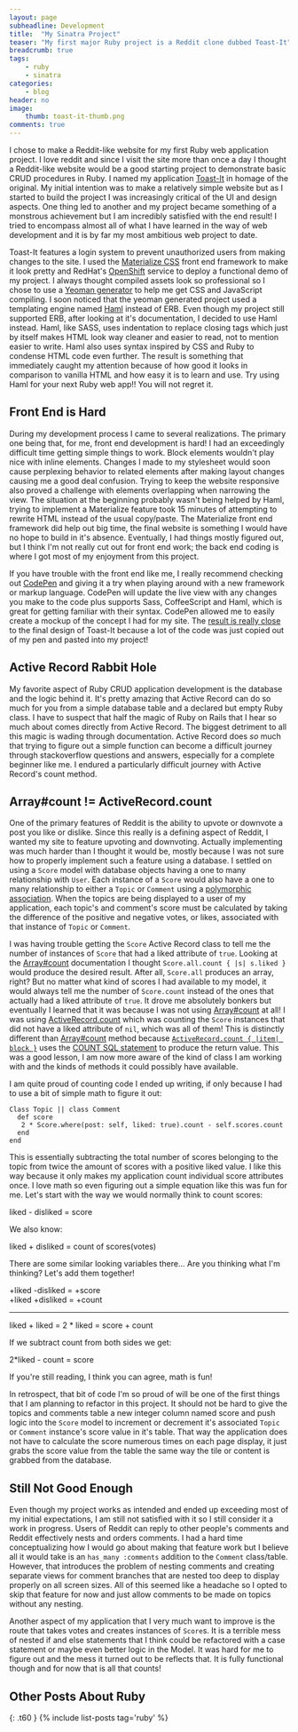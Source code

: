 ```yaml
---
layout: page
subheadline: Development
title:  "My Sinatra Project"
teaser: "My first major Ruby project is a Reddit clone dubbed Toast-It"
breadcrumb: true
tags:
    - ruby
    - sinatra
categories:
    - blog
header: no
image:
    thumb: toast-it-thumb.png
comments: true
---
```

I chose to make a Reddit-like website for my first Ruby web application project. I love reddit and since I visit the site more than once a day I thought a Reddit-like website would be a good starting project to demonstrate basic CRUD procedures in Ruby. I named my application [Toast-It][1] in homage of the original. My initial intention was to make a relatively simple website but as I started to build the project I was increasingly critical of the UI and design aspects. One thing led to another and my project became something of a monstrous achievement but I am incredibly satisfied with the end result! I tried to encompass almost all of what I have learned in the way of web development and it is by far my most ambitious web project to date.

Toast-It features a login system to prevent unauthorized users from making changes to the site. I used the [Materialize CSS][2] front end framework to make it look pretty and RedHat's [OpenShift][3] service to deploy a functional demo of my project. I always thought compiled assets look so professional so I chose to use a [Yeoman generator][4] to help me get CSS and JavaScript compiling. I soon noticed that the yeoman generated project used a templating engine named [Haml][5] instead of ERB. Even though my project still supported ERB, after looking at it's documentation, I decided to use Haml instead. Haml, like SASS, uses indentation to replace closing tags which just by itself makes HTML look way cleaner and easier to read, not to mention easier to write. Haml also uses syntax inspired by CSS and Ruby to condense HTML code even further. The result is something that immediately caught my attention because of how good it looks in comparison to vanilla HTML and how easy it is to learn and use. Try using Haml for your next Ruby web app!! You will not regret it.

## Front End is Hard

During my development process I came to several realizations. The primary one being that, for me, front end development is hard! I had an exceedingly difficult time getting simple things to work. Block elements wouldn't play nice with inline elements. Changes I made to my stylesheet would soon cause perplexing behavior to related elements after making layout changes causing me a good deal confusion. Trying to keep the website responsive also proved a challenge with elements overlapping when narrowing the view. The situation at the beginning probably wasn't being helped by Haml, trying to implement a Materialize feature took 15 minutes of attempting to rewrite HTML instead of the usual copy/paste. The Materialize front end framework did help out big time, the final website is something I would have no hope to build in it's absence. Eventually, I had things mostly figured out, but I think I'm not really cut out for front end work; the back end coding is where I got most of my enjoyment from this project.

If you have trouble with the front end like me, I really recommend checking out [CodePen][6] and giving it a try when playing around with a new framework or markup language. CodePen will update the live view with any changes you make to the code plus supports Sass, CoffeeScript and Haml, which is great for getting familiar with their syntax. CodePen allowed me to easily create a mockup of the concept I had for my site. The [result is really close][7] to the final design of Toast-It because a lot of the code was just copied out of my pen and pasted into my project!

## Active Record Rabbit Hole

My favorite aspect of Ruby CRUD application development is the database and the logic behind it. It's pretty amazing that Active Record can do so much for you from a simple database table and a declared but empty Ruby class. I have to suspect that half the magic of Ruby on Rails that I hear so much about comes directly from Active Record. The biggest detriment to all this magic is wading through documentation. Active Record does *so* much that trying to figure out a simple function can become a difficult journey through stackoverflow questions and answers, especially for a complete beginner like me. I endured a particularly difficult journey with Active Record's count method.

## Array#count != ActiveRecord.count

One of the primary features of Reddit is the ability to upvote or downvote a post you like or dislike. Since this really is a defining aspect of Reddit, I wanted my site to feature upvoting and downvoting. Actually implementing was much harder than I thought it would be, mostly because I was not sure how to properly implement such a feature using a database. I settled on using a `Score` model with database objects having a one to many relationship with `User`. Each instance of a `Score` would also have a one to many relationship to either a `Topic` or `Comment` using a [polymorphic association][8]. When the topics are being displayed to a user of my application, each topic's and comment's score must be calculated by taking the difference of the positive and negative votes, or likes, associated with that instance of `Topic` or `Comment`.

I was having trouble getting the `Score` Active Record class to tell me the number of instances of `Score` that had a liked attribute of `true`. Looking at the [Array#count][9] documentation I thought `Score.all.count { |s| s.liked }` would produce the desired result. After all, `Score.all` produces an array, right? But no matter what kind of scores I had available to my model, it would always tell me the number of `Score.count` instead of the ones that actually had a liked attribute of `true`. It drove me absolutely bonkers but eventually I learned that it was because I was not using [Array#count][9] at all! I was using [ActiveRecord.count][10] which was counting the `Score` instances that did not have a liked attribute of `nil`, which was all of them! This is distinctly different than [Array#count][9] method because [`ActiveRecord.count { |item| block }`][10] uses the [COUNT SQL statement][11] to produce the return value. This was a good lesson, I am now more aware of the kind of class I am working with and the kinds of methods it could possibly have available.

I am quite proud of counting code I ended up writing, if only because I had to use a bit of simple math to figure it out:

~~~
Class Topic || class Comment
  def score
   2 * Score.where(post: self, liked: true).count - self.scores.count
  end
end
~~~

This is essentially subtracting the total number of scores belonging to the topic from twice the amount of scores with a positive liked value. I like this way because it only makes my application count individual score attributes once. I love math so even figuring out a simple equation like this was fun for me. Let's start with the way we would normally think to count scores:

liked - disliked = score

We also know:

liked + disliked = count of scores(votes)

There are some similar looking variables there... Are you thinking what I'm thinking? Let's add them together!

+liked -disliked = +score  
+liked +disliked = +count

***

liked + liked = 2 * liked = score + count

If we subtract count from both sides we get:

2*liked - count = score

If you're still reading, I think you can agree, math is fun!

In retrospect, that bit of code I'm so proud of will be one of the first things that I am planning to refactor in this project. It should not be hard to give the topics and comments table a new integer column named score and push logic into the `Score` model to increment or decrement it's associated `Topic` or `Comment` instance's score value in it's table. That way the application does not have to calculate the score numerous times on each page display, it just grabs the score value from the table the same way the tile or content is grabbed from the database.

## Still Not Good Enough

Even though my project works as intended and ended up exceeding most of my initial expectations, I am still not satisfied with it so I still consider it a work in progress. Users of Reddit can reply to other people's comments and Reddit effectively nests and orders comments. I had a hard time conceptualizing how I would go about making that feature work but I believe all it would take is an `has_many :comments` addition to the `Comment` class/table. However, that introduces the problem of nesting comments and creating separate views for comment branches that are nested too deep to display properly on all screen sizes. All of this seemed like a headache so I opted to skip that feature for now and just allow comments to be made on topics without any nesting.

Another aspect of my application that I very much want to improve is the route that takes votes and creates instances of `Score`s. It is a terrible mess of nested if and else statements that I think could be refactored with a case statement or maybe even better logic in the Model. It was hard for me to figure out and the mess it turned out to be reflects that. It is fully functional though and for now that is all that counts!

## Other Posts About Ruby
{: .t60 }
{% include list-posts tag='ruby' %}

 [1]: https://github.com/learn-co-curriculum/sinatra-cms-app-assessment
 [2]: https://www.railstutorial.org/
 [3]: https://www.railstutorial.org/book/beginning#sec-deploying
 [4]: https://www.openshift.com/
 [5]: https://www.heroku.com/pricing#heroku-dyno-free
 [6]: https://hub.openshift.com/quickstarts/118-sinatra
 [7]: https://github.com/openshift/sinatra-example/issues/13
 [8]: https://robots.thoughtbot.com/ruby-2-keyword-arguments
 [9]: https://robots.thoughtbot.com/ruby-2-keyword-arguments
 [10]: https://github.com/thegands/sinatra-mysql/commit/2220224ae75e7037aab99763ff665c34d44c3c71
 [11]: https://www.openshift.com/app/account/new
 [12]: https://developers.openshift.com/en/getting-started-osx.html#client-tools
 [13]: https://developers.openshift.com/en/getting-started-osx.html#rhc-setup
 [14]: https://github.com/thegands/sinatra-mysql
 [15]: https://openshift.redhat.com/app/console/applications
 [16]: https://github.com/thegands/sinatra-mysql/issues/new
 [17]: https://developers.openshift.com/en/ruby-overview.html
